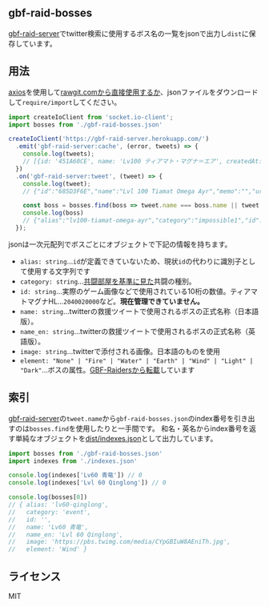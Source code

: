 gbf-raid-bosses
---

[gbf-raid-server][0]でtwitter検索に使用するボス名の一覧をjsonで出力し`dist`に保存しています。

用法
---
[axios](https://github.com/axios/axios)を使用して[rawgit.comから直接使用するか](https://rawgit.com/59naga/gbf-raid-bosses/master/dist/gbf-raid-bosses.json)、jsonファイルをダウンロードして`require/import`してください。

```js
import createIoClient from 'socket.io-client';
import bosses from './gbf-raid-bosses.json'

createIoClient('https://gbf-raid-server.herokuapp.com/')
  .emit('gbf-raid-server:cache', (error, tweets) => {
    console.log(tweets);
    // [{id: '451A60CE', name: 'Lv100 ティアマト・マグナ＝エア', createdAt: '2018-07-06 10:26:56'}, {...}]
  })
  .on('gbf-raid-server:tweet', (tweet) => {
    console.log(tweet);
    // {"id":"685D3F6E","name":"Lvl 100 Tiamat Omega Ayr","memo":"","urlOrigin":"twitter.com/0chokdee0/status/1016741472874291200", /*...*/ ,"createdAt":"2018-07-11 02:50:31"}

    const boss = bosses.find(boss => tweet.name === boss.name || tweet.name === boss.name_en)
    console.log(boss)
    // {"alias":"lv100-tiamat-omega-ayr","category":"impossible1","id":"","name":"Lv100 ティアマト・マグナ＝エア","name_en":"Lvl 100 Tiamat Omega Ayr","image":"https://pbs.twimg.com/media/CT6cNUBUAAETdz6.jpg","element":"Wind"}
  });
```

jsonは一次元配列でボスごとにオブジェクトで下記の情報を持ちます。

* `alias: string`…`id`が定義できていないため、現状`id`の代わりに識別子として使用する文字列です
* `category: string`…[共闘部屋を基準に見た][1]共闘の種別。
* `id: string`…実際のゲーム画像などで使用されている10桁の数値。ティアマトマグナHL…`2040020000`など。**現在管理できていません。**
* `name: string`…twitterの救援ツイートで使用されるボスの正式名称（日本語版）。
* `name_en: string`…twitterの救援ツイートで使用されるボスの正式名称（英語版）。
* `image: string`…twitterで添付される画像。日本語のものを使用
* `element: "None" | "Fire" | "Water" | "Earth" | "Wind" | "Light" | "Dark"`…ボスの属性。[GBF-Raidersから転載][2]しています

索引
---
[gbf-raid-server][0]の`tweet.name`から`gbf-raid-bosses.json`のindex番号を引き出すのは`bosses.find`を使用したりと一手間です。
和名・英名からindex番号を返す単純なオブジェクトを[dist/indexes.json](dist/indexes.json)として出力しています。

```js
import bosses from './gbf-raid-bosses.json'
import indexes from './indexes.json'

console.log(indexes['Lv60 青竜']) // 0
console.log(indexes['Lvl 60 Qinglong']) // 0

console.log(bosses[0])
// { alias: 'lv60-qinglong',
//   category: 'event',
//   id: '',
//   name: 'Lv60 青竜',
//   name_en: 'Lvl 60 Qinglong',
//   image: 'https://pbs.twimg.com/media/CYpGBIuW8AEniTh.jpg',
//   element: 'Wind' }
```

ライセンス
---
MIT

[0]: https://github.com/59naga/gbf-raid-server#readme
[1]: https://user-images.githubusercontent.com/1548478/42528328-18d4a584-84b6-11e8-9ff8-eb50adda5066.png
[2]: https://github.com/ypinskiy/GBF-Raiders/blob/master/raids.json
